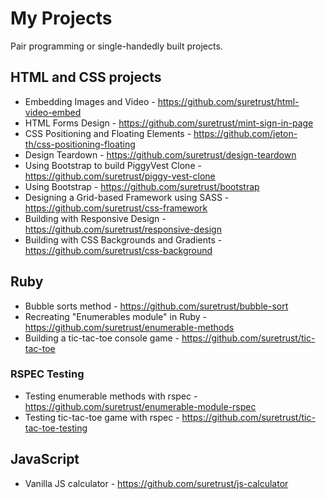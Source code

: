 # My Projects
Pair programming or single-handedly built projects.

## HTML and CSS projects
- Embedding Images and Video - https://github.com/suretrust/html-video-embed
- HTML Forms Design - https://github.com/suretrust/mint-sign-in-page
- CSS Positioning and Floating Elements - https://github.com/jeton-th/css-positioning-floating
- Design Teardown - https://github.com/suretrust/design-teardown
- Using Bootstrap to build PiggyVest Clone - https://github.com/suretrust/piggy-vest-clone
- Using Bootstrap - https://github.com/suretrust/bootstrap
- Designing a Grid-based Framework using SASS - https://github.com/suretrust/css-framework
- Building with Responsive Design - https://github.com/suretrust/responsive-design
- Building with CSS Backgrounds and Gradients - https://github.com/suretrust/css-background

## Ruby
- Bubble sorts method - https://github.com/suretrust/bubble-sort
- Recreating "Enumerables module" in Ruby - https://github.com/suretrust/enumerable-methods
- Building a tic-tac-toe console game - https://github.com/suretrust/tic-tac-toe

### RSPEC Testing
- Testing enumerable methods with rspec - https://github.com/suretrust/enumerable-module-rspec
- Testing tic-tac-toe game with rspec - https://github.com/suretrust/tic-tac-toe-testing

## JavaScript
- Vanilla JS calculator - https://github.com/suretrust/js-calculator

